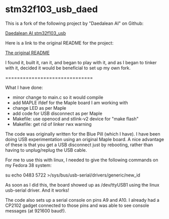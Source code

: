 # stm32f103_usb_daed

This is a fork of the following project by "Daedalean AI" on Github:

[Daedalean AI stm32f103_usb](https://github.com/daedaleanai/stm32f103_usb)

Here is a link to the original README for the project:

[The original README](README_orig.md)

I found it, built it, ran it, and began to play with it, and as I began to
tinker with it, decided it would be beneficial to set up my own fork.

==============================

What I have done:

- minor change to main.c so it would compile
- add MAPLE ifdef for the Maple board I am working with
- change LED as per Maple
- add code for USB disconnect as per Maple
- Makefile: use openocd and stlink-v2 device for "make flash"
- Makefile: get rid of linker rwx warning

The code was originally written for the Blue Pill (which I have).
I have been doing USB experimentation using an original Maple board.
A nice advantage of these is that you get a USB disconnect just by
rebooting, rather than having to unplug/replug the USB cable.

For me to use this with linux, I needed to give the following commands
on my Fedora 38 system:

su
echo 0483 5722 >/sys/bus/usb-serial/drivers/generic/new_id

As soon as I did this, the board showed up as /dev/ttyUSB1 using the
linux usb-serial driver.  And it works!

The code also sets up a serial console on pins A9 and A10.
I already had a CP2102 gadget connected to those pins and was
able to see console messages (at 921600 baud!).
